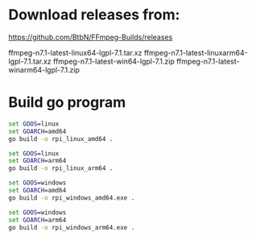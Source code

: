 # Download releases from:
https://github.com/BtbN/FFmpeg-Builds/releases

ffmpeg-n7.1-latest-linux64-lgpl-7.1.tar.xz
ffmpeg-n7.1-latest-linuxarm64-lgpl-7.1.tar.xz
ffmpeg-n7.1-latest-win64-lgpl-7.1.zip
ffmpeg-n7.1-latest-winarm64-lgpl-7.1.zip

# Build go program
```cmd
set GOOS=linux
set GOARCH=amd64
go build -o rpi_linux_amd64 .

set GOOS=linux
set GOARCH=arm64
go build -o rpi_linux_arm64 .

set GOOS=windows
set GOARCH=amd64
go build -o rpi_windows_amd64.exe .

set GOOS=windows
set GOARCH=arm64
go build -o rpi_windows_arm64.exe .
```

